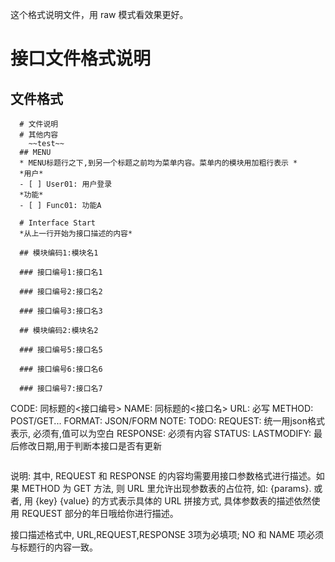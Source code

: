 这个格式说明文件，用 raw 模式看效果更好。

# 接口文件格式说明

## 文件格式

```
  # 文件说明
  # 其他内容
	~~test~~
  ## MENU 
  * MENU标题行之下,到另一个标题之前均为菜单内容。菜单内的模块用加粗行表示 *
  *用户*
  - [ ] User01: 用户登录
  *功能*
  - [ ] Func01: 功能A
  
  # Interface Start 
  *从上一行开始为接口描述的内容*

  ## 模块编码1:模块名1

  ### 接口编号1:接口名1
  
  ### 接口编号2:接口名2
  
  ### 接口编号3:接口名3

  ## 模块编码2:模块名2

  ### 接口编号5:接口名5
  
  ### 接口编号6:接口名6
  
  ### 接口编号7:接口名7
  ```
  CODE: 同标题的<接口编号>
  NAME: 同标题的<接口名>
  URL: 必写
  METHOD: POST/GET...
  FORMAT: JSON/FORM
  NOTE:
  TODO:
  REQUEST: 统一用json格式表示, 必须有,值可以为空白
  RESPONSE: 必须有内容
  STATUS:
  LASTMODIFY: 最后修改日期,用于判断本接口是否有更新
  ```
  
```

说明:
其中, REQUEST 和 RESPONSE 的内容均需要用接口参数格式进行描述。如果 METHOD 为 GET 方法, 则 URL 里允许出现参数表的占位符, 如: {params}. 或者, 用 {key} {value} 的方式表示具体的 URL 拼接方式, 具体参数表的描述依然使用 REQUEST 部分的年日哦给你进行描述。

接口描述格式中, URL,REQUEST,RESPONSE 3项为必填项; NO 和 NAME 项必须与标题行的内容一致。
